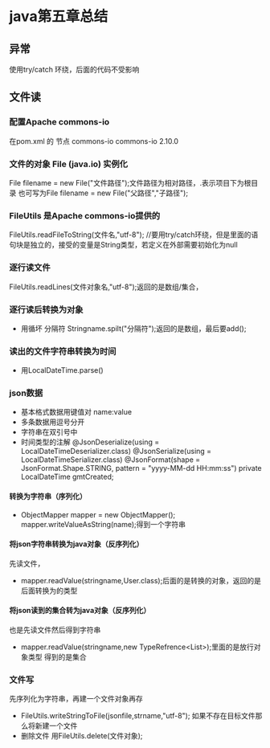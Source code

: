 # java第五章总结
## 异常
使用try/catch 环绕，后面的代码不受影响
## 文件读
### 配置Apache commons-io
在pom.xml 的 <dependencies>节点
<dependency>
  <groupId>commons-io</groupId>
  <artifactId>commons-io</artifactId>
  <version>2.10.0</version>
</dependency>
### 文件的对象 File (java.io) 实例化
File filename = new File("文件路径");文件路径为相对路径，.表示项目下为根目录
也可写为File filename = new File("父路径","子路径");
### FileUtils 是Apache commons-io提供的
FileUtils.readFileToString(文件名,"utf-8");
//要用try/catch环绕，但是里面的语句块是独立的，接受的变量是String类型，若定义在外部需要初始化为null
### 逐行读文件
FileUtils.readLines(文件对象名,"utf-8");返回的是数组/集合，
### 逐行读后转换为对象
+ 用循坏
分隔符 Stringname.spilt("分隔符");返回的是数组，最后要add();
### 读出的文件字符串转换为时间
+ 用LocalDateTime.parse()
### json数据
+ 基本格式数据用键值对 name:value
+ 多条数据用逗号分开
+ 字符串在双引号中
+ 时间类型的注解
@JsonDeserialize(using = LocalDateTimeDeserializer.class)
@JsonSerialize(using = LocalDateTimeSerializer.class)
@JsonFormat(shape = JsonFormat.Shape.STRING, pattern = "yyyy-MM-dd HH:mm:ss")
private LocalDateTime gmtCreated;
#### 转换为字符串（序列化）
+ ObjectMapper mapper = new ObjectMapper();
mapper.writeValueAsString(name);得到一个字符串
#### 将json字符串转换为java对象（反序列化）
先读文件，
+ mapper.readValue(stringname,User.class);后面的是转换的对象，返回的是后面转换为的类型
#### 将json读到的集合转为java对象（反序列化）
也是先读文件然后得到字符串
+ mapper.readValue(stringname,new TypeRefrence<List<User>>);里面的是放行对象类型
得到的是集合
### 文件写
先序列化为字符串，再建一个文件对象再存
+ FileUtils.writeStringToFile(jsonfile,strname,"utf-8");
如果不存在目标文件那么将新建一个文件
+ 删除文件
用FileUtils.delete(文件对象);


